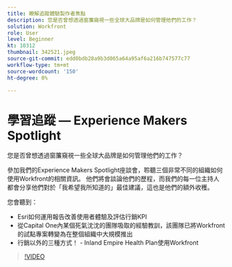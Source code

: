 ```yaml
---
title: 瞭解追蹤體驗製作者焦點
description: 您是否曾想透過窗簾窺視一些全球大品牌是如何管理他們的工作？
solution: Workfront
role: User
level: Beginner
kt: 10312
thumbnail: 342521.jpeg
source-git-commit: edd0bdb28a9b3d065a64a95af6a216b747577c77
workflow-type: tm+mt
source-wordcount: '150'
ht-degree: 0%

---
```


# 學習追蹤 — Experience Makers Spotlight

您是否曾想透過窗簾窺視一些全球大品牌是如何管理他們的工作？

參加我們的Experience Makers Spotlight座談會，聆聽三個非常不同的組織如何使用Workfront的相關資訊。 他們將會談論他們的歷程，而我們的每一位主持人都會分享他們對於「我希望我所知道的」最佳建議，這也是他們的額外收穫。

您會聽到：

* Esri如何運用報告改善使用者體驗及評估行銷KPI
* 從Capital One內某個死氣沈沈的團隊吸取的經驗教訓，該團隊已將Workfront的試點專案轉變為在整個組織中大規模推出
* 行銷以外的三種方式！ - Inland Empire Health Plan使用Workfront

>[!VIDEO](https://video.tv.adobe.com/v/342521/?quality=12&learn=on)
